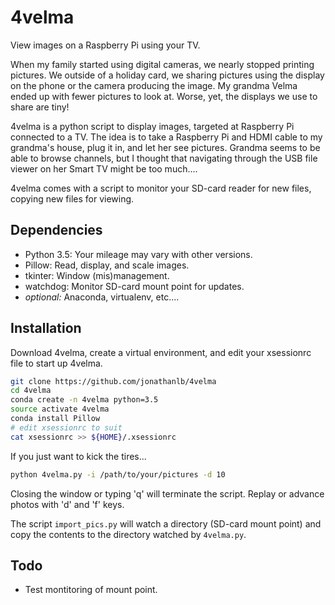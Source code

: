 # 4velma
View images on a Raspberry Pi using your TV.

When my family started using digital cameras, we nearly stopped printing pictures. We outside of a holiday card, we sharing pictures using the display on the phone or the camera producing the image. My grandma Velma ended up with fewer pictures to look at.  Worse, yet, the displays we use to share are tiny!

4velma is a python script to display images, targeted at Raspberry Pi connected to a TV.  The idea is to take a Raspberry Pi and HDMI cable to my grandma's house, plug it in, and let her see pictures.  Grandma seems to be able to browse channels, but I thought that navigating through the USB file viewer on her Smart TV might be too much....

4velma comes with a script to monitor your SD-card reader for new files, copying new files for viewing.

## Dependencies
- Python 3.5:  Your mileage may vary with other versions.
- Pillow:  Read, display, and scale images.
- tkinter: Window (mis)management.
- watchdog: Monitor SD-card mount point for updates.
- *optional:* Anaconda, virtualenv, etc....

## Installation
Download 4velma, create a virtual environment, and edit your xsessionrc file to start up 4velma.

```sh
git clone https://github.com/jonathanlb/4velma
cd 4velma
conda create -n 4velma python=3.5
source activate 4velma
conda install Pillow
# edit xsessionrc to suit
cat xsessionrc >> ${HOME}/.xsessionrc
```

If you just want to kick the tires...

```sh
python 4velma.py -i /path/to/your/pictures -d 10
```

Closing the window or typing 'q' will terminate the script.  Replay or advance photos with 'd' and 'f' keys.

The script ```import_pics.py``` will watch a directory (SD-card mount point) and copy the contents to the directory watched by ```4velma.py```.

## Todo
- Test montitoring of mount point.